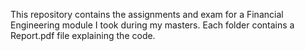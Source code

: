 This repository contains the assignments and exam for a Financial Engineering module I took during my masters. Each folder contains a Report.pdf file explaining the code.
